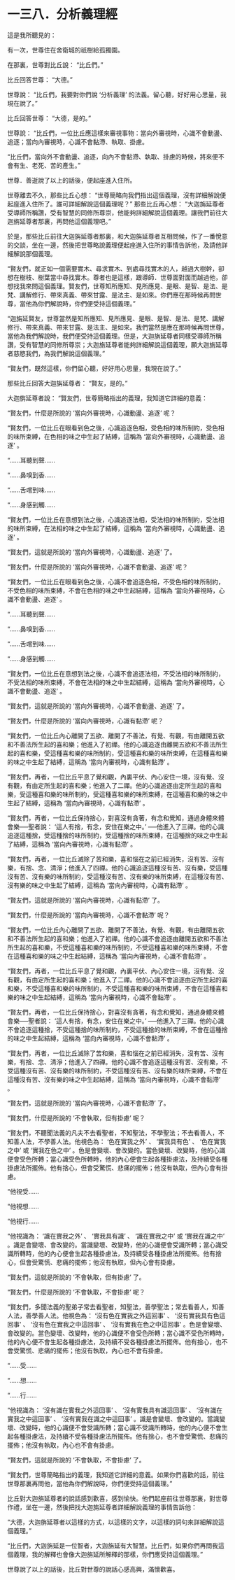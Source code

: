 # 一三八．分析義理經

這是我所聽見的：

有一次，世尊住在舍衛城的祇樹給孤獨園。

在那裏，世尊對比丘說： “比丘們。”

比丘回答世尊： “大德。”

世尊說： “比丘們，我要對你們說 ‘分析義理’ 的法義。留心聽，好好用心思量，我現在說了。”

比丘回答世尊： “大德，是的。”

世尊說： “比丘們，一位比丘應這樣來審視事物：當向外審視時，心識不會動盪、追逐；當向內審視時，心識不會黏滯、執取、掛慮。

“比丘們，當向外不會動盪、追逐，向內不會黏滯、執取、掛慮的時候，將來便不會有生、老死、苦的產生。”

世尊．善逝說了以上的話後，便起座進入住所。

世尊離去不久，那些比丘心想： “世尊簡略向我們指出這個義理，沒有詳細解說便起座進入住所了。誰可詳細解說這個義理呢？” 那些比丘再心想： “大迦旃延尊者受導師所稱讚，受有智慧的同修所尊崇，他能夠詳細解說這個義理。讓我們前往大迦旃延尊者那裏，再問他這個義理吧。”

於是，那些比丘前往大迦旃延尊者那裏，和大迦旃延尊者互相問候，作了一番悅意的交談，坐在一邊，然後把世尊略說義理便起座進入住所的事情告訴他，及請他詳細解說那個義理。

“賢友們，就正如一個需要實木、尋求實木、到處尋找實木的人，越過大樹幹，卻想在樹枝、樹葉當中尋找實木。尊者也是這樣，跟導師．世尊面對面而越過他，卻想找我來問這個義理。賢友們，世尊知所應知、見所應見、是眼、是智、是法、是梵、講解修行、帶來真義、帶來甘露、是法主、是如來。你們應在那時候再問世尊，當他為你們解說時，你們便受持這個義理。”

“迦旃延賢友，世尊當然是知所應知、見所應見、是眼、是智、是法、是梵、講解修行、帶來真義、帶來甘露、是法主、是如來。我們當然是應在那時候再問世尊，當他為我們解說時，我們便受持這個義理。但是，大迦旃延尊者同樣受導師所稱讚，受有智慧的同修所尊崇；大迦旃延尊者能夠詳細解說這個義理，願大迦旃延尊者慈愍我們，為我們解說這個義理。”

“賢友們，既然這樣，你們留心聽，好好用心思量，我現在說了。”

那些比丘回答大迦旃延尊者： “賢友，是的。”

大迦旃延尊者說： “賢友們，世尊簡略指出的義理，我知道它詳細的意義：

“賢友們，什麼是所說的 ‘當向外審視時，心識動盪、追逐’ 呢？

“賢友們，一位比丘在眼看到色之後，心識追逐色相，受色相的味所制約，受色相的味所束縛，在色相的味之中生起了結縛，這稱為 ‘當向外審視時，心識動盪、追逐’ 。

“……耳聽到聲……

“……鼻嗅到香……

“……舌嚐到味……

“……身感到觸……

“賢友們，一位比丘在意想到法之後，心識追逐法相，受法相的味所制約，受法相的味所束縛，在法相的味之中生起了結縛，這稱為 ‘當向外審視時，心識動盪、追逐’ 。

“賢友們，這就是所說的 ‘當向外審視時，心識動盪、追逐’ 了。

“賢友們，什麼是所說的 ‘當向外審視時，心識不會動盪、追逐’ 呢？

“賢友們，一位比丘在眼看到色之後，心識不會追逐色相，不受色相的味所制約，不受色相的味所束縛，不會在色相的味之中生起結縛，這稱為 ‘當向外審視時，心識不會動盪、追逐’ 。

“……耳聽到聲……

“……鼻嗅到香……

“……舌嚐到味……

“……身感到觸……

“賢友們，一位比丘在意想到法之後，心識不會追逐法相，不受法相的味所制約，不受法相的味所束縛，不會在法相的味之中生起結縛，這稱為 ‘當向外審視時，心識不會動盪、追逐’ 。

“賢友們，這就是所說的 ‘當向外審視時，心識不會動盪、追逐’ 了。

“賢友們，什麼是所說的 ‘當向內審視時，心識有黏滯’ 呢？

“賢友們，一位比丘內心離開了五欲、離開了不善法，有覺、有觀，有由離開五欲和不善法所生起的喜和樂；他進入了初禪。他的心識追逐由離開五欲和不善法所生起的喜和樂，受這種喜和樂的味所制約，受這種喜和樂的味所束縛，在這種喜和樂的味之中生起了結縛，這稱為 ‘當向內審視時，心識有黏滯’ 。

“賢友們，再者，一位比丘平息了覺和觀，內裏平伏、內心安住一境，沒有覺、沒有觀，有由定所生起的喜和樂；他進入了二禪。他的心識追逐由定所生起的喜和樂，受這種喜和樂的味所制約，受這種喜和樂的味所束縛，在這種喜和樂的味之中生起了結縛，這稱為 ‘當向內審視時，心識有黏滯’ 。

“賢友們，再者，一位比丘保持捨心，對喜沒有貪著，有念和覺知，通過身體來體會樂──聖者說： ‘這人有捨，有念，安住在樂之中。’ ──他進入了三禪。他的心識追逐這種捨，受這種捨的味所制約，受這種捨的味所束縛，在這種捨的味之中生起了結縛，這稱為 ‘當向內審視時，心識有黏滯’ 。

“賢友們，再者，一位比丘滅除了苦和樂，喜和惱在之前已經消失，沒有苦、沒有樂，有捨、念、清淨；他進入了四禪。他的心識追逐這種沒有苦、沒有樂，受這種沒有苦、沒有樂的味所制約，受這種沒有苦、沒有樂的味所束縛，在這種沒有苦、沒有樂的味之中生起了結縛，這稱為 ‘當向內審視時，心識有黏滯’ 。

“賢友們，這就是所說的 ‘當向內審視時，心識有黏滯’ 了。

“賢友們，什麼是所說的 ‘當向內審視時，心識不會黏滯’ 呢？

“賢友們，一位比丘內心離開了五欲、離開了不善法，有覺、有觀，有由離開五欲和不善法所生起的喜和樂；他進入了初禪。他的心識不會追逐由離開五欲和不善法所生起的喜和樂，不受這種喜和樂的味所制約，不受這種喜和樂的味所束縛，不會在這種喜和樂的味之中生起結縛，這稱為 ‘當向內審視時，心識不會黏滯’ 。

“賢友們，再者，一位比丘平息了覺和觀，內裏平伏、內心安住一境，沒有覺、沒有觀，有由定所生起的喜和樂；他進入了二禪。他的心識不會追逐由定所生起的喜和樂，不受這種喜和樂的味所制約，不受這種喜和樂的味所束縛，不會在這種喜和樂的味之中生起結縛，這稱為 ‘當向內審視時，心識不會黏滯’ 。

“賢友們，再者，一位比丘保持捨心，對喜沒有貪著，有念和覺知，通過身體來體會樂──聖者說： ‘這人有捨，有念，安住在樂之中。’ ──他進入了三禪。他的心識不會追逐這種捨，不受這種捨的味所制約，不受這種捨的味所束縛，不會在這種捨的味之中生起結縛，這稱為 ‘當向內審視時，心識不會黏滯’ 。

“賢友們，再者，一位比丘滅除了苦和樂，喜和惱在之前已經消失，沒有苦、沒有樂，有捨、念、清淨；他進入了四禪。他的心識不會追逐這種沒有苦、沒有樂，不受這種沒有苦、沒有樂的味所制約，不受這種沒有苦、沒有樂的味所束縛，不會在這種沒有苦、沒有樂的味之中生起結縛，這稱為 ‘當向內審視時，心識不會黏滯’ 。

“賢友們，這就是所說的 ‘當向內審視時，心識不會黏滯’ 了。

“賢友們，什麼是所說的 ‘不會執取，但有掛慮’ 呢？

“賢友們，不聽聞法義的凡夫不去看聖者，不知聖法，不學聖法；不去看善人，不知善人法，不學善人法。他視色為： ‘色在實我之外’ 、 ‘實我具有色’ 、 ‘色在實我之中’ 或 ‘實我在色之中’ 。色是會變壞、會改變的。當色變壞、改變時，他的心識便會受色所轉；當心識受色所轉時，他的內心便會生起各種掛慮法，及持續受各種掛慮法所擺佈。他有捨心，但會受驚慌、悲痛的擺佈；他沒有執取，但內心會有掛慮。

“他視受……

“他視想……

“他視行……

“他視識為： ‘識在實我之外’ 、 ‘實我具有識’ 、 ‘識在實我之中’ 或 ‘實我在識之中’ 。識是會變壞、會改變的。當識變壞、改變時，他的心識便會受識所轉；當心識受識所轉時，他的內心便會生起各種掛慮法，及持續受各種掛慮法所擺佈。他有捨心，但會受驚慌、悲痛的擺佈；他沒有執取，但內心會有掛慮。

“賢友們，這就是所說的 ‘不會執取，但有掛慮’ 了。

“賢友們，什麼是所說的 ‘不會執取，不會掛慮’ 呢？

“賢友們，多聞法義的聖弟子常去看聖者，知聖法，善學聖法；常去看善人，知善人法，善學善人法。他視色為： ‘沒有色在實我之外這回事’ 、 ‘沒有實我具有色這回事’ 、 ‘沒有色在實我之中這回事’ 、 ‘沒有實我在色之中這回事’ 。色是會變壞、會改變的。當色變壞、改變時，他的心識便不會受色所轉；當心識不受色所轉時，他的內心便不會生起各種掛慮法，及持續不受各種掛慮法所擺佈。他有捨心，也不會受驚慌、悲痛的擺佈；他沒有執取，內心也不會有掛慮。

“……受……

“……想……

“……行……

“他視識為： ‘沒有識在實我之外這回事’ 、 ‘沒有實我具有識這回事’ 、 ‘沒有識在實我之中這回事’ 、 ‘沒有實我在識之中這回事’ 。識是會變壞、會改變的。當識變壞、改變時，他的心識便不會受識所轉；當心識不受識所轉時，他的內心便不會生起各種掛慮法，及持續不受各種掛慮法所擺佈。他有捨心，也不會受驚慌、悲痛的擺佈；他沒有執取，內心也不會有掛慮。

“賢友們，這就是所說的 ‘不會執取，不會掛慮’ 了。

“賢友們，世尊簡略指出的義理，我知道它詳細的意義。如果你們喜歡的話，前往世尊那裏再問他，當他為你們解說時，你們便受持這個義理。”

比丘對大迦旃延尊者的說話感到歡喜，感到愉快。他們起座前往世尊那裏，對世尊作禮，坐在一邊，然後把找大迦旃延尊者詳細解說義理的事情告訴他：

“大德，大迦旃延尊者以這樣的方式，以這樣的文字，以這樣的詞句來詳細解說這個義理。”

“比丘們，大迦旃延是一位智者，大迦旃延有大智慧。比丘們，如果你們再問我這個義理，我的解釋也會像大迦旃延所解釋的那樣，你們應受持這個義理。”

世尊說了以上的話後，比丘對世尊的說話心感高興，滿懷歡喜。 

